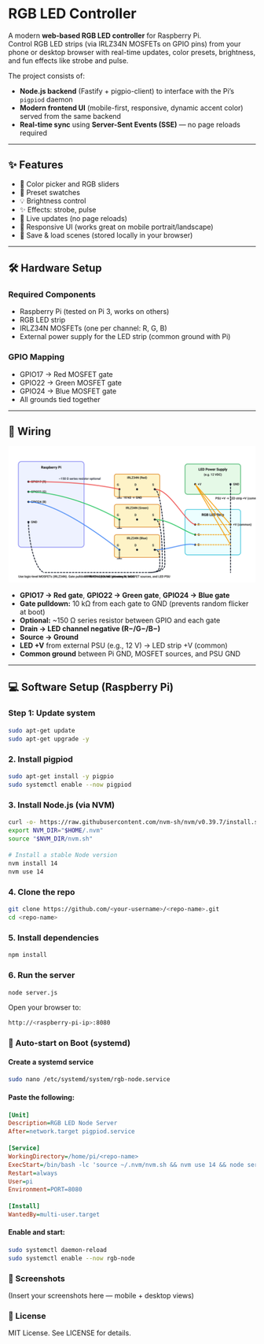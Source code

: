 # RGB LED Controller

A modern **web-based RGB LED controller** for Raspberry Pi.  
Control RGB LED strips (via IRLZ34N MOSFETs on GPIO pins) from your phone or desktop browser with real-time updates, color presets, brightness, and fun effects like strobe and pulse.

The project consists of:

- **Node.js backend** (Fastify + pigpio-client) to interface with the Pi’s `pigpiod` daemon  
- **Modern frontend UI** (mobile-first, responsive, dynamic accent color) served from the same backend  
- **Real-time sync** using **Server-Sent Events (SSE)** — no page reloads required  

---

## ✨ Features
- 🎨 Color picker and RGB sliders  
- 🌈 Preset swatches  
- 💡 Brightness control  
- ✨ Effects: strobe, pulse  
- 🔄 Live updates (no page reloads)  
- 📱 Responsive UI (works great on mobile portrait/landscape)  
- 💾 Save & load scenes (stored locally in your browser)  

---

## 🛠️ Hardware Setup

### Required Components
- Raspberry Pi (tested on Pi 3, works on others)  
- RGB LED strip  
- IRLZ34N MOSFETs (one per channel: R, G, B)  
- External power supply for the LED strip (common ground with Pi)  

### GPIO Mapping
- GPIO17 → Red MOSFET gate  
- GPIO22 → Green MOSFET gate  
- GPIO24 → Blue MOSFET gate  
- All grounds tied together  

---

## 🔌 Wiring

![Wiring diagram](docs/wiring.svg)

- **GPIO17 → Red gate**, **GPIO22 → Green gate**, **GPIO24 → Blue gate**  
- **Gate pulldown:** 10 kΩ from each gate to GND (prevents random flicker at boot)  
- **Optional:** ~150 Ω series resistor between GPIO and each gate  
- **Drain → LED channel negative (R−/G−/B−)**  
- **Source → Ground**  
- **LED +V** from external PSU (e.g., 12 V) → LED strip +V (common)  
- **Common ground** between Pi GND, MOSFET sources, and PSU GND  

---

## 💻 Software Setup (Raspberry Pi)

### Step 1: Update system
```bash
sudo apt-get update
sudo apt-get upgrade -y
```


### 2. Install pigpiod
```bash
sudo apt-get install -y pigpio
sudo systemctl enable --now pigpiod
```

### 3. Install Node.js (via NVM)
```bash
curl -o- https://raw.githubusercontent.com/nvm-sh/nvm/v0.39.7/install.sh | bash
export NVM_DIR="$HOME/.nvm"
source "$NVM_DIR/nvm.sh"

# Install a stable Node version
nvm install 14
nvm use 14
```

### 4. Clone the repo
```bash
git clone https://github.com/<your-username>/<repo-name>.git
cd <repo-name>
```

### 5. Install dependencies
```bash
npm install
```

### 6. Run the server
```bash
node server.js
```

Open your browser to:
```bash
http://<raspberry-pi-ip>:8080
```

### 🔄 Auto-start on Boot (systemd)

#### Create a systemd service
```bash
sudo nano /etc/systemd/system/rgb-node.service
```

#### Paste the following:
```ini
[Unit]
Description=RGB LED Node Server
After=network.target pigpiod.service

[Service]
WorkingDirectory=/home/pi/<repo-name>
ExecStart=/bin/bash -lc 'source ~/.nvm/nvm.sh && nvm use 14 && node server.js'
Restart=always
User=pi
Environment=PORT=8080

[Install]
WantedBy=multi-user.target
```

#### Enable and start:
```bash
sudo systemctl daemon-reload
sudo systemctl enable --now rgb-node
```

### 📸 Screenshots

(Insert your screenshots here — mobile + desktop views)

### 📜 License

MIT License. See LICENSE
 for details.
